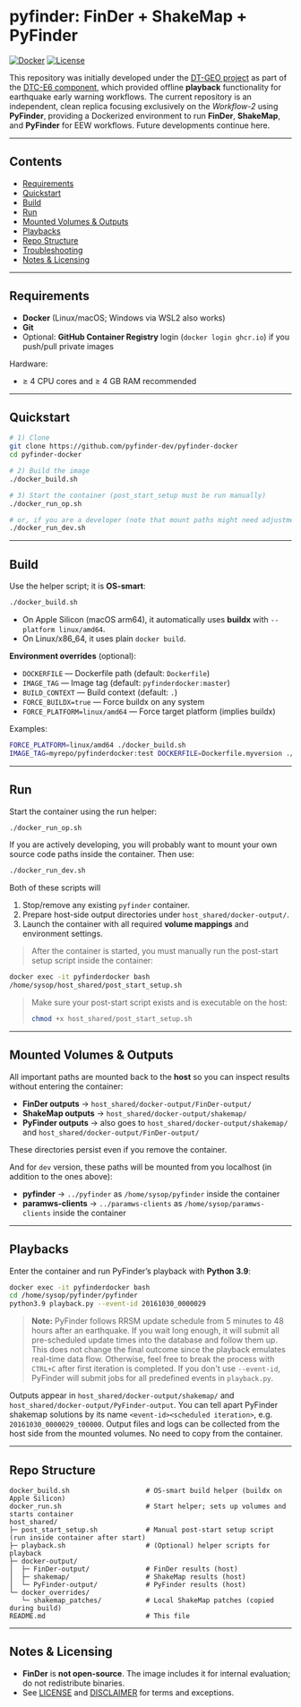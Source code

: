 # pyfinder: FinDer + ShakeMap + PyFinder 

[![Docker](https://img.shields.io/badge/docker-ready-blue)](#)
[![License](https://img.shields.io/badge/license-see%20LICENSE-green)](./LICENSE)

This repository was initially developed under the [DT-GEO project](https://dtgeo.eu) as part of the [DTC-E6 component](https://github.com/DT-Geo-SED-ETHZ/DTC-E6), which provided offline **playback** functionality for earthquake early warning workflows. The current repository is an independent, clean replica focusing exclusively on the *Workflow-2* using **PyFinder**, providing a Dockerized environment to run **FinDer**, **ShakeMap**, and **PyFinder** for EEW workflows. Future developments continue here.

---

## Contents
- [Requirements](#requirements)
- [Quickstart](#quickstart)
- [Build](#build)
- [Run](#run)
- [Mounted Volumes & Outputs](#mounted-volumes--outputs)
- [Playbacks](#playbacks)
- [Repo Structure](#repo-structure)
- [Troubleshooting](#troubleshooting)
- [Notes & Licensing](#notes--licensing)

---

## Requirements
- **Docker** (Linux/macOS; Windows via WSL2 also works)
- **Git**
- Optional: **GitHub Container Registry** login (`docker login ghcr.io`) if you push/pull private images

Hardware: 
- ≥ 4 CPU cores and ≥ 4 GB RAM recommended

---

## Quickstart

```bash
# 1) Clone
git clone https://github.com/pyfinder-dev/pyfinder-docker
cd pyfinder-docker

# 2) Build the image
./docker_build.sh

# 3) Start the container (post_start_setup must be run manually)
./docker_run_op.sh

# or, if you are a developer (note that mount paths might need adjustment dependng on your local setup)
./docker_run_dev.sh
```

---

## Build

Use the helper script; it is **OS-smart**:

```bash
./docker_build.sh
```

- On Apple Silicon (macOS arm64), it automatically uses **buildx** with `--platform linux/amd64`.
- On Linux/x86_64, it uses plain `docker build`.

**Environment overrides** (optional):
- `DOCKERFILE` — Dockerfile path (default: `Dockerfile`)
- `IMAGE_TAG` — Image tag (default: `pyfinderdocker:master`)
- `BUILD_CONTEXT` — Build context (default: `.`)
- `FORCE_BUILDX=true` — Force buildx on any system
- `FORCE_PLATFORM=linux/amd64` — Force target platform (implies buildx)

Examples:
```bash
FORCE_PLATFORM=linux/amd64 ./docker_build.sh
IMAGE_TAG=myrepo/pyfinderdocker:test DOCKERFILE=Dockerfile.myversion ./docker_build.sh
```

---

## Run

Start the container using the run helper:

```bash
./docker_run_op.sh
```

If you are actively developing, you will probably want to mount your own source code 
paths inside the container. Then use:

```bash
./docker_run_dev.sh
```

Both of these scripts will
1. Stop/remove any existing `pyfinder` container.
2. Prepare host-side output directories under `host_shared/docker-output/`.
3. Launch the container with all required **volume mappings** and environment settings.

> After the container is started, you must manually run the post-start setup script inside the container:

```bash
docker exec -it pyfinderdocker bash
/home/sysop/host_shared/post_start_setup.sh
```

> Make sure your post-start script exists and is executable on the host:
> ```bash
> chmod +x host_shared/post_start_setup.sh
> ```

---

## Mounted Volumes & Outputs

All important paths are mounted back to the **host** so you can inspect results without entering the container:

- **FinDer outputs** → `host_shared/docker-output/FinDer-output/`
- **ShakeMap outputs** → `host_shared/docker-output/shakemap/`
- **PyFinder outputs** → also goes to `host_shared/docker-output/shakemap/` and `host_shared/docker-output/FinDer-output/`

These directories persist even if you remove the container.

And for `dev` version, these paths will be mounted from you localhost (in addition to the ones above):

- **pyfinder** → `../pyfinder` as `/home/sysop/pyfinder` inside the container
- **paramws-clients** → `../paramws-clients` as `/home/sysop/paramws-clients` inside the container

---

## Playbacks

Enter the container and run PyFinder’s playback with **Python 3.9**:
```bash
docker exec -it pyfinderdocker bash
cd /home/sysop/pyfinder/pyfinder
python3.9 playback.py --event-id 20161030_0000029
```

   > **Note:** PyFinder follows RRSM update schedule from 5 minutes to 48 hours after an earthquake. If you wait long enough, it will submit all pre-scheduled update times into the database and follow them up. This does not change the final outcome since the playback emulates real-time data flow. Otherwise, feel free to break the process with `CTRL+C` after first iteration is completed. If you don't use `--event-id`, PyFinder will submit jobs for all predefined events in `playback.py`.

Outputs appear in `host_shared/docker-output/shakemap/` and `host_shared/docker-output/PyFinder-output`. You can tell apart PyFinder shakemap solutions by its name `<event-id><scheduled iteration>`, e.g. `20161030_0000029_t00000`.
Output files and logs can be collected from the host side from the mounted volumes. No need to copy from the container.

---

## Repo Structure

```
docker_build.sh                   # OS-smart build helper (buildx on Apple Silicon)
docker_run.sh                     # Start helper; sets up volumes and starts container
host_shared/
├─ post_start_setup.sh            # Manual post-start setup script (run inside container after start)
├─ playback.sh                    # (Optional) helper scripts for playback
├─ docker-output/
│  ├─ FinDer-output/              # FinDer results (host)
│  ├─ shakemap/                   # ShakeMap results (host)
│  └─ PyFinder-output/            # PyFinder results (host)
└─ docker_overrides/
   └─ shakemap_patches/           # Local ShakeMap patches (copied during build)
README.md                         # This file
```

---

## Notes & Licensing

- **FinDer** is **not open-source**. The image includes it for internal evaluation; do not redistribute binaries.
- See [LICENSE](./LICENSE) and [DISCLAIMER](./DISCLAIMER.md) for terms and exceptions.
